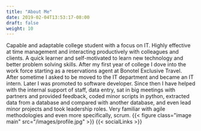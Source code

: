 ```yaml
---
title: "About Me"
date: 2019-02-04T13:53:17-08:00
draft: false
weight: 10
---
```


Capable and adaptable college student with a focus on IT. Highly effective at time management and interacting productively with colleagues and clients. A quick learner and self-motivated to learn new technology and better problem solving skills.  After my first year of college I dove into the work force starting as a reservations agent at Bonotel Exclusive Travel. After sometime I asked to be moved to the IT department and became an IT intern. Later I was promoted to software developer. Since then I have helped with the internal support of staff, data entry, sat in big meetings with partners and provided feedback, coded minor scripts in python, extracted data from a database and compared with another database, and even lead minor projects and took leadership roles. Very familiar with agile methodologies and even more specifically, scrum.
{{< figure class="image main" src="/images/profile.jpg" >}}
{{< socialLinks >}}
